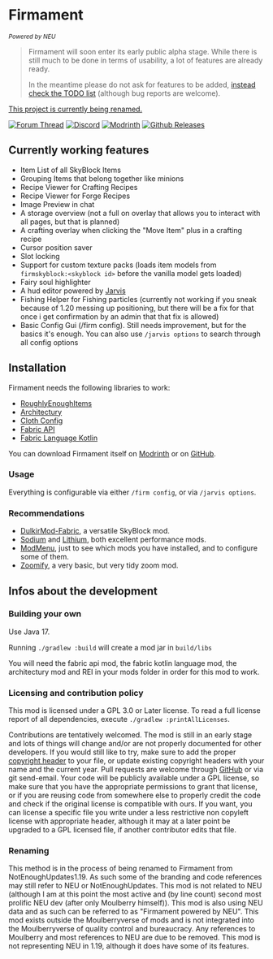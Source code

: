 <!--
SPDX-FileCopyrightText: 2023 Linnea Gräf <nea@nea.moe>

SPDX-License-Identifier: CC0-1.0
-->

# Firmament
<small><i>Powered by NEU</i></small>

> Firmament will soon enter its early public alpha stage. While there is still much to be done in terms of usability,
> a lot of features are already ready.
> 
> In the meantime please do not ask for features to be added, [instead check the TODO list](TODO.txt) (although bug
> reports are welcome).

[This project is currently being renamed.](#renaming)

[![Forum Thread](https://img.shields.io/badge/Forum%20Thread-blue?style=flat-square)](https://hypixel.net/threads/firmament-a-skyblock-mod-for-1-20-1.5446366/)
[![Discord](https://img.shields.io/discord/1088154030628417616?style=flat-square&logo=discord)](https://discord.gg/64pFP94AWA)
[![Modrinth](https://img.shields.io/modrinth/dt/IJNUBZ2a?style=flat-square&logo=modrinth)](https://modrinth.com/mod/firmament)
[![Github Releases](https://img.shields.io/github/downloads/romangraef/Firmament/total?style=flat-square&logo=github)](https://github.com/romangraef/firmament/releases)

## Currently working features

- Item List of all SkyBlock Items
- Grouping Items that belong together like minions
- Recipe Viewer for Crafting Recipes
- Recipe Viewer for Forge Recipes
- Image Preview in chat
- A storage overview (not a full on overlay that allows you to interact with all pages, but that is planned)
- A crafting overlay when clicking the "Move Item" plus in a crafting recipe
- Cursor position saver
- Slot locking
- Support for custom texture packs (loads item models from `firmskyblock:<skyblock id>` before the vanilla model gets
  loaded)
- Fairy soul highlighter
- A hud editor powered by [Jarvis](https://github.com/romangraef/jarvis)
- Fishing Helper for Fishing particles (currently not working if you sneak because of 1.20 messing up positioning, but
  there will be a fix for that once i get confirmation by an admin that that fix is allowed)
- Basic Config Gui (/firm config). Still needs improvement, but for the basics it's enough. You can also
  use `/jarvis options` to search through all config options

## Installation

Firmament needs the following libraries to work:

- [RoughlyEnoughItems](https://modrinth.com/mod/rei)
- [Architectury](https://modrinth.com/mod/architectury-api)
- [Cloth Config](https://modrinth.com/mod/cloth-config)
- [Fabric API](https://modrinth.com/mod/fabric-api)
- [Fabric Language Kotlin](https://modrinth.com/mod/fabric-language-kotlin)

You can download Firmament itself on [Modrinth](https://modrinth.com/mod/firmament) or on
[GitHub](https://github.com/romangraef/firmament/releases).

### Usage

Everything is configurable via either `/firm config`, or via `/jarvis options`.

### Recommendations

- [DulkirMod-Fabric](https://github.com/inglettronald/DulkirMod-fabric), a versatile SkyBlock mod.
- [Sodium](https://modrinth.com/mod/sodium) and [Lithium](https://modrinth.com/mod/lithium), both excellent performance mods.
- [ModMenu](https://modrinth.com/mod/modmenu), just to see which mods you have installed, and to configure some of them.
- [Zoomify](https://modrinth.com/mod/zoomify), a very basic, but very tidy zoom mod.

## Infos about the development

### Building your own

Use Java 17.

Running `./gradlew :build` will create a mod jar in `build/libs`

You will need the fabric api mod, the fabric kotlin language mod, the architectury mod and REI in your mods folder in
order for this mod to work.

### Licensing and contribution policy

This mod is licensed under a GPL 3.0 or Later license. To read a full license report of all dependencies, execute
`./gradlew :printAllLicenses`.

Contributions are tentatively welcomed. The mod is still in an early stage and lots of things will change and/or are
not properly documented for other developers. If you would still like to try, make sure to add the proper 
[copyright header](HEADER) to your file, or update existing copyright headers with your name and the current year.
Pull requests are welcome through [GitHub](https://github.com/romangraef/Firmament) or via git send-email. Your code
will be publicly available under a GPL license, so make sure that you have the appropriate permissions to grant that
license, or if you are reusing code from somewhere else to properly credit the code and check if the original license
is compatible with ours. If you want, you can license a specific file you write under a less restrictive non copyleft
license with appropriate header, although it may at a later point be upgraded to a GPL licensed file, if another
contributor edits that file.

### Renaming

This method is in the process of being renamed to Firmament from NotEnoughUpdates1.19. As such some of the branding and
code references may still refer to NEU or NotEnoughUpdates. This mod is not related to NEU (although I am at this point
the most active and (by line count) second most prolific NEU dev (after only Moulberry himself)). This mod is also using
NEU data and as such can be referred to as "Firmament powered by NEU". This mod exists outside the Moulberryverse of
mods and is not integrated into the Moulberryverse of quality control and bureaucracy. Any references to Moulberry and
most references to NEU are due to be removed. This mod is not representing NEU in 1.19, although it does have some of
its features.
